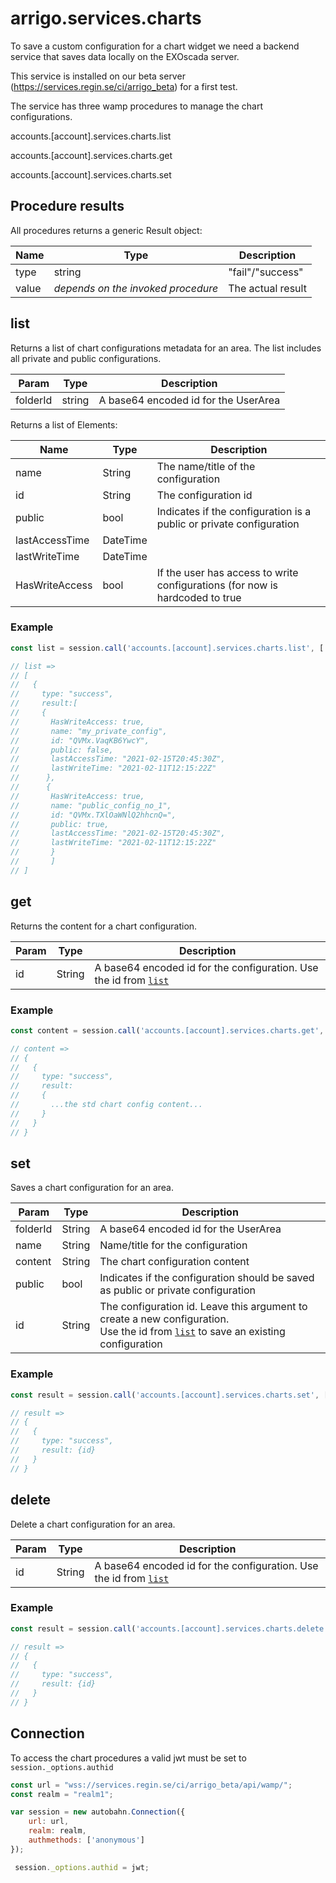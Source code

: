 # arrigo.services.charts

To save a custom configuration for a chart widget we need a backend service that saves data locally on the EXOscada server. 

This service is installed on our beta server (https://services.regin.se/ci/arrigo_beta) for a first test.



The service has three wamp procedures to manage the chart configurations.

accounts.[account].services.charts.list

accounts.[account].services.charts.get

accounts.[account].services.charts.set

## Procedure results

All procedures returns a generic Result object:

| Name  | Type                               | Description       |
| ----- | ---------------------------------- | ----------------- |
| type  | string                             | "fail"/"success"  |
| value | *depends on the invoked procedure* | The actual result |

## list

Returns a list of chart configurations metadata for an area. The list includes all private and public configurations.

| Param    | Type   | Description                          |
| -------- | ------ | ------------------------------------ |
| folderId | string | A base64 encoded id for the UserArea |

Returns a list of Elements:

| Name           | Type     | Description                                                  |
| -------------- | -------- | ------------------------------------------------------------ |
| name           | String   | The name/title of the configuration                          |
| id             | String   | The configuration id                                         |
| public         | bool     | Indicates if the configuration is a public or private configuration |
| lastAccessTime | DateTime |                                                              |
| lastWriteTime  | DateTime |  
| HasWriteAccess | bool     | If the user has access to write configurations (for now is hardcoded to true|

### Example

```javascript
const list = session.call('accounts.[account].services.charts.list', ['QVMc=']);

// list =>
// [
//   {
//     type: "success",
//     result:[
//     {
//       HasWriteAccess: true,
//       name: "my_private_config",
//       id: "QVMx.VaqKB6YwcY",
//       public: false,
//       lastAccessTime: "2021-02-15T20:45:30Z",
//       lastWriteTime: "2021-02-11T12:15:22Z" 
//     	},
//		{
//       HasWriteAccess: true,
//       name: "public_config_no_1",
//       id: "QVMx.TXlOaWNlQ2hhcnQ=",
//       public: true,
//       lastAccessTime: "2021-02-15T20:45:30Z",
//       lastWriteTime: "2021-02-11T12:15:22Z" 
//     	 }
//		 ]
// ]
```

## get

Returns the content for a chart configuration.

| Param | Type   | Description                                                  |
| ----- | ------ | ------------------------------------------------------------ |
| id    | String | A base64 encoded id for the configuration. Use the id from [`list`](#list) |

### Example

```javascript
const content = session.call('accounts.[account].services.charts.get', ['QVMx.VaqKB6YwcY']);

// content =>
// {
//   {
//     type: "success",
//     result:
//     {
//       ...the std chart config content...  
//     }
//   }
// }
```

## set

Saves a chart configuration for an area.

| Param    | Type   | Description                                                  |
| -------- | ------ | ------------------------------------------------------------ |
| folderId | String | A base64 encoded id for the UserArea                         |
| name     | String | Name/title for the configuration                             |
| content  | String | The chart configuration content                              |
| public   | bool   | Indicates if the configuration should be saved as public or private configuration |
| id       | String | The configuration id. Leave this argument to create a new configuration.<br />Use the id from [`list`](#list) to save an existing configuration |

### Example

```javascript
const result = session.call('accounts.[account].services.charts.set', ['QVMx', 'My nice chart config', '..the chart content...', false, 'QVMx.VaqKB6YwcY']);

// result =>
// {
//   {
//     type: "success",
//     result: {id}
//   }
// }
```
## delete

Delete a chart configuration for an area.

| Param    | Type   | Description                                                  |
| -------- | ------ | ------------------------------------------------------------ |
| id       | String | A base64 encoded id for the configuration. Use the id from [`list`](#list)                         |

### Example

```javascript
const result = session.call('accounts.[account].services.charts.delete', ['QVMx.VaqKB6YwcY']);

// result =>
// {
//   {
//     type: "success",
//     result: {id}
//   }
// }
```
## Connection

To access the chart procedures a valid jwt must be set to `session._options.authid`

```javascript
const url = "wss://services.regin.se/ci/arrigo_beta/api/wamp/";
const realm = "realm1";

var session = new autobahn.Connection({
    url: url,
    realm: realm,
    authmethods: ['anonymous']
});

 session._options.authid = jwt;
```
